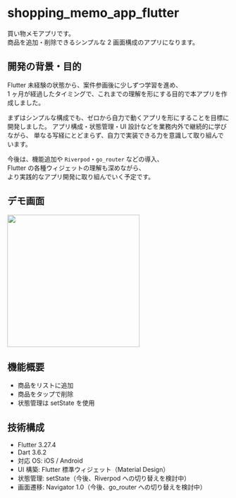 # shopping_memo_app_flutter

買い物メモアプリです。  
商品を追加・削除できるシンプルな 2 画面構成のアプリになります。

## 開発の背景・目的

Flutter 未経験の状態から、案件参画後に少しずつ学習を進め、  
1 ヶ月が経過したタイミングで、これまでの理解を形にする目的で本アプリを作成しました。

まずはシンプルな構成でも、ゼロから自力で動くアプリを形にすることを目標に開発しました。
アプリ構成・状態管理・UI 設計などを業務内外で継続的に学びながら、
単なる写経にとどまらず、自力で実装できる力を意識して取り組んでいます。

今後は、機能追加や `Riverpod`・`go_router` などの導入、  
Flutter の各種ウィジェットの理解も深めながら、  
より実践的なアプリ開発に取り組んでいく予定です。

## デモ画面

<p align="left">
  <img src="assets/demo.gif" width="300" />
</p>

## 機能概要

- 商品をリストに追加
- 商品をタップで削除
- 状態管理は setState を使用

## 技術構成

- Flutter 3.27.4
- Dart 3.6.2
- 対応 OS: iOS / Android
- UI 構築: Flutter 標準ウィジェット（Material Design）
- 状態管理: setState（今後、Riverpod への切り替えを検討中）
- 画面遷移: Navigator 1.0（今後、go_router への切り替えを検討中）
